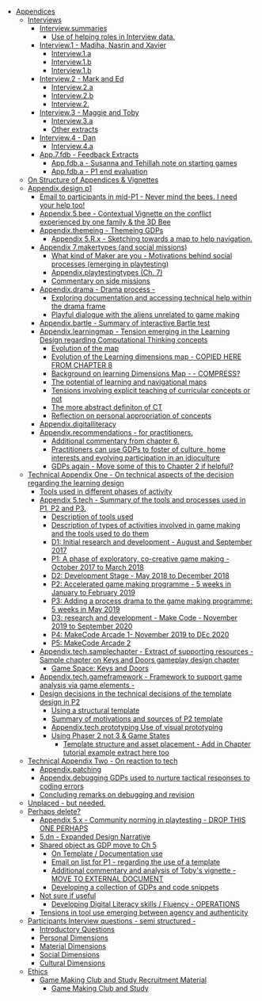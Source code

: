 -   [Appendices](#appendices)
    -   [Interviews](#interviews)
        -   [Interview.summaries](#interview.summaries)
            -   [Use of helping roles in Interview
                data.](#use-of-helping-roles-in-interview-data.)
        -   [Interview.1 - Madiha, Nasrin and
            Xavier](#interview.1---madiha-nasrin-and-xavier)
            -   [Interview.1.a](#interview.1.a)
            -   [Interview.1.b](#interview.1.b)
            -   [Interview.1.b](#interview.1.b-1)
        -   [Interview.2 - Mark and Ed](#interview.2---mark-and-ed)
            -   [Interview.2.a](#interview.2.a)
            -   [Interview.2.b](#interview.2.b)
            -   [Interview.2.](#interview.2.)
        -   [Interview.3 - Maggie and
            Toby](#interview.3---maggie-and-toby)
            -   [Interview.3.a](#interview.3.a)
            -   [Other extracts](#other-extracts)
        -   [Interview.4 - Dan](#interview.4---dan)
            -   [Interview.4.a](#interview.4.a)
        -   [App.7.fdb - Feedback
            Extracts](#app.7.fdb---feedback-extracts)
            -   [App.fdb.a - Susanna and Tehillah note on starting
                games](#app.fdb.a---susanna-and-tehillah-note-on-starting-games)
            -   [App.fdb.a - P1 end
                evaluation](#app.fdb.a---p1-end-evaluation)
    -   [On Structure of Appendices &
        Vignettes](#on-structure-of-appendices-vignettes)
    -   [Appendix.design.p1](#appendix.design.p1)
        -   [Email to participants in mid-P1 - Never mind the bees. I
            need your help
            too!](#email-to-participants-in-mid-p1---never-mind-the-bees.-i-need-your-help-too)
        -   [Appendix.5.bee - Contextual Vignette on the conflict
            experienced by one family & the 3D
            Bee](#appendix.5.bee---contextual-vignette-on-the-conflict-experienced-by-one-family-the-3d-bee)
        -   [Appendix.themeing - Themeing
            GDPs](#appendix.themeing---themeing-gdps)
            -   [Appendix 5.R.x - Sketching towards a map to help
                navigation.](#appendix-5.r.x---sketching-towards-a-map-to-help-navigation.)
        -   [Appendix 7.makertypes (and social
            missions)](#appendix-7.makertypes-and-social-missions)
            -   [What kind of Maker are you - Motivations behind social
                processes (emerging in
                playtesting)](#what-kind-of-maker-are-you---motivations-behind-social-processes-emerging-in-playtesting)
            -   [Appendix.playtestingtypes (Ch.
                7)](#appendix.playtestingtypes-ch.-7)
            -   [Commentary on side
                missions](#commentary-on-side-missions)
        -   [Appendix.drama - Drama process
            -](#appendix.drama---drama-process--)
            -   [Exploring documentation and accessing technical help
                within the drama
                frame](#exploring-documentation-and-accessing-technical-help-within-the-drama-frame)
            -   [Playful dialogue with the aliens unrelated to game
                making](#playful-dialogue-with-the-aliens-unrelated-to-game-making)
        -   [Appendix.bartle - Summary of interactive Bartle
            test](#appendix.bartle---summary-of-interactive-bartle-test)
        -   [Appendix.learningmap - Tension emerging in the Learning
            Design regarding Computational Thinking
            concepts](#appendix.learningmap---tension-emerging-in-the-learning-design-regarding-computational-thinking-concepts)
            -   [Evolution of the map](#evolution-of-the-map)
            -   [Evolution of the Learning dimensions map - COPIED HERE
                FROM CHAPTER
                8](#evolution-of-the-learning-dimensions-map---copied-here-from-chapter-8)
            -   [Background on learning Dimensions Map - -
                COMPRESS?](#background-on-learning-dimensions-map-----compress)
            -   [The potential of learning and navigational
                maps](#the-potential-of-learning-and-navigational-maps)
            -   [Tensions involving explicit teaching of curricular
                concepts or
                not](#tensions-involving-explicit-teaching-of-curricular-concepts-or-not)
            -   [The more abstract definiton of
                CT](#the-more-abstract-definiton-of-ct)
            -   [Reflection on personal appropriation of
                concepts](#reflection-on-personal-appropriation-of-concepts)
        -   [Appendix.digitalliteracy](#appendix.digitalliteracy)
        -   [Appendix.recommendations - for
            practitioners.](#appendix.recommendations---for-practitioners.)
            -   [Additional commentary from chapter
                6.](#additional-commentary-from-chapter-6.)
            -   [Practitioners can use GDPs to foster of culture, home
                interests and evolving participation in an
                idioculture](#practitioners-can-use-gdps-to-foster-of-culture-home-interests-and-evolving-participation-in-an-idioculture)
            -   [GDPs again - Move some of this to Chapter 2 if
                helpful?](#gdps-again---move-some-of-this-to-chapter-2-if-helpful)
    -   [Technical Appendix One - On technical aspects of the decision
        regarding the learning
        design](#technical-appendix-one---on-technical-aspects-of-the-decision-regarding-the-learning-design)
        -   [Tools used in different phases of
            activity](#tools-used-in-different-phases-of-activity)
        -   [Appendix 5.tech - Summary of the tools and processes used
            in P1, P2 and
            P3.](#appendix-5.tech---summary-of-the-tools-and-processes-used-in-p1-p2-and-p3.)
            -   [Description of tools used](#description-of-tools-used)
            -   [Description of types of activities involved in game
                making and the tools used to do
                them](#description-of-types-of-activities-involved-in-game-making-and-the-tools-used-to-do-them)
            -   [D1: Initial research and development - August and
                September
                2017](#d1-initial-research-and-development---august-and-september-2017)
            -   [P1: A phase of exploratory, co-creative game making -
                October 2017 to March
                2018](#p1-a-phase-of-exploratory-co-creative-game-making---october-2017-to-march-2018)
            -   [D2: Development Stage - May 2018 to December
                2018](#d2-development-stage---may-2018-to-december-2018)
            -   [P2: Accelerated game making programme - 5 weeks in
                January to February
                2019](#p2-accelerated-game-making-programme---5-weeks-in-january-to-february-2019)
            -   [P3: Adding a process drama to the game making
                programme: 5 weeks in May
                2019](#p3-adding-a-process-drama-to-the-game-making-programme-5-weeks-in-may-2019)
            -   [D3: research and development - Make Code - November
                2019 to September
                2020](#d3-research-and-development---make-code---november-2019-to-september-2020)
            -   [P4: MakeCode Arcade 1- November 2019 to DEc
                2020](#p4-makecode-arcade-1--november-2019-to-dec-2020)
            -   [P5: MakeCode Arcade 2](#p5-makecode-arcade-2)
        -   [Appendix.tech.samplechapter - Extract of supporting
            resources - Sample chapter on Keys and Doors gameplay design
            chapter](#appendix.tech.samplechapter---extract-of-supporting-resources---sample-chapter-on-keys-and-doors-gameplay-design-chapter)
            -   [Game Space: Keys and Doors](#game-space-keys-and-doors)
        -   [Appendix.tech.gameframework - Framework to support game
            analysis via game elements
            -](#appendix.tech.gameframework---framework-to-support-game-analysis-via-game-elements--)
        -   [Design decisions in the technical decisions of the template
            design in
            P2](#design-decisions-in-the-technical-decisions-of-the-template-design-in-p2)
            -   [Using a structural
                template](#using-a-structural-template)
            -   [Summary of motivations and sources of P2
                template](#summary-of-motivations-and-sources-of-p2-template)
            -   [Appendix.tech.prototyping Use of visual
                prototyping](#appendix.tech.prototyping-use-of-visual-prototyping)
            -   [Using Phaser 2 not 3 & Game
                States](#using-phaser-2-not-3-game-states)
                -   [Template structure and asset placement - Add in
                    Chapter tutorial example extract here
                    too](#template-structure-and-asset-placement---add-in-chapter-tutorial-example-extract-here-too)
    -   [Technical Appendix Two - On reaction to
        tech](#technical-appendix-two---on-reaction-to-tech)
        -   [Appendix.patching](#appendix.patching)
        -   [Appendix.debugging GDPs used to nurture tactical responses
            to coding
            errors](#appendix.debugging-gdps-used-to-nurture-tactical-responses-to-coding-errors)
        -   [Concluding remarks on debugging and
            revision](#concluding-remarks-on-debugging-and-revision)
    -   [Unplaced - but needed.](#unplaced---but-needed.)
    -   [Perhaps delete?](#perhaps-delete)
        -   [Appendix 5.x - Community norming in playtesting - DROP THIS
            ONE
            PERHAPS](#appendix-5.x---community-norming-in-playtesting---drop-this-one-perhaps)
        -   [5.dn - Expanded Design
            Narrative](#dn---expanded-design-narrative)
        -   [Shared object as GDP move to Ch
            5](#shared-object-as-gdp-move-to-ch-5)
            -   [On Template / Documentation
                use](#on-template-documentation-use)
            -   [Email on list for P1 - regarding the use of a
                template](#email-on-list-for-p1---regarding-the-use-of-a-template)
            -   [Additional commentary and analysis of Toby's vignette -
                MOVE TO EXTERNAL
                DOCUMENT](#additional-commentary-and-analysis-of-tobys-vignette---move-to-external-document)
            -   [Developing a collection of GDPs and code
                snippets](#developing-a-collection-of-gdps-and-code-snippets)
        -   [Not sure if useful](#not-sure-if-useful)
            -   [Developing Digital Literacy skills / Fluency -
                OPERATIONS](#developing-digital-literacy-skills-fluency---operations)
        -   [Tensions in tool use emerging between agency and
            authenticity](#tensions-in-tool-use-emerging-between-agency-and-authenticity)
    -   [Participants Interview questions - semi structured
        -](#participants-interview-questions---semi-structured--)
        -   [Introductory Questions](#introductory-questions)
        -   [Personal Dimensions](#personal-dimensions)
        -   [Material Dimensions](#material-dimensions)
        -   [Social Dimensions](#social-dimensions)
        -   [Cultural Dimensions](#cultural-dimensions)
    -   [Ethics](#ethics)
        -   [Game Making Club and Study Recruitment
            Material](#game-making-club-and-study-recruitment-material)
            -   [Game Making Club and
                Study](#game-making-club-and-study)
